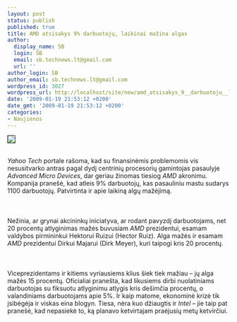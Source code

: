 ```yaml
---
layout: post
status: publish
published: true
title: AMD atsisakys 9% darbuotojų, laikinai mažina algas
author:
  display_name: SB
  login: SB
  email: sb.technews.lt@gmail.com
  url: ''
author_login: SB
author_email: sb.technews.lt@gmail.com
wordpress_id: 3027
wordpress_url: http://localhost/site/new/amd_atsisakys_9__darbuotoju__laikinai_mazina_algas/
date: '2009-01-19 21:53:12 +0200'
date_gmt: '2009-01-19 21:53:12 +0200'
categories:
- Naujienos
---
```

<div class="imgright"><img src="http://tbn0.google.com/images?q=tbn:TrsA1QSxYpwpQM:http://www.cursorcomputer.com/images/amd-logo-4.gif" border="1"></div>
<p><br><i>Yahoo Tech</i> portale rašoma, kad su finansinėmis problemomis vis nesusitvarko antras pagal dydį centrinių procesorių gamintojas pasaulyje <i>Advanced Micro Devices</i>, dar geriau žinomas tiesiog <i>AMD</i> akronimu. Kompanija pranešė, kad atleis 9% darbuotojų, kas pasauliniu mastu sudarys 1100 darbuotojų. Patvirtinta ir apie laikiną algų mažėjimą.<br />
<br><br />
<br>Nežinia, ar grynai akcininkų iniciatyva, ar rodant pavyzdį darbuotojams, net 20 procentų atlyginimas mažės buvusiam <i>AMD</i> prezidentui, esamam valdybos pirmininkui Hektorui Ruizui (Hector Ruiz). Alga mažės ir esamam <i>AMD</i> prezidentui Dirkui Majarui (Dirk Meyer), kuri taipogi kris 20 procentų.<br />
<br><br />
<br>Viceprezidentams ir kitiems vyriausiems klius šiek tiek mažiau – jų alga mažės 15 procentų. Oficialiai pranešta, kad likusiems dirbi nuolatiniams darbuotojas su fiksuotu atlyginimu atlygis kris dešimčia procentų, o valandiniams darbuotojams apie 5%. Ir kaip matome, ekonominė krizė tik įsibėgėja ir viskas eina blogyn. Tiesa, nėra kuo džiaugtis ir <i>Intel</i> – jie taip pat pranešė, kad nepasiekė to, ką planavo ketvirtajam praėjusių metų ketvirčiui.<br />
<br><br />
<br><br />
<br></p>
